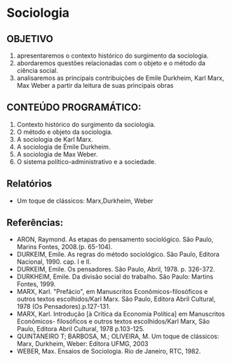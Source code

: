 # Sociologia

## OBJETIVO 
1. apresentaremos o contexto histórico do surgimento da sociologia. 
2. abordaremos questões relacionadas com o objeto e o método da ciência social. 
3. analisaremos as principais contribuições de Emile Durkheim, Karl Marx, Max Weber a partir da leitura de suas principais obras

## CONTEÚDO PROGRAMÁTICO: 
1. Contexto histórico do surgimento da sociologia. 
2. O método e objeto da sociologia. 
3. A sociologia de Karl Marx. 
4. A sociologia de Émile Durkheim. 
5. A sociologia de Max Weber. 
6. O sistema político-administrativo e a sociedade.  


## Relatórios
* Um toque de clássicos: Marx,Durkheim, Weber


## Referências:
* ARON, Raymond. As etapas do pensamento sociológico. São Paulo, Marins Fontes, 2008.(p. 65-104).
* DURKEIM, Emile. As regras do método sociológico. São Paulo, Editora Nacional, 1990. cap. I e II.
* DURKEIM, Emile. Os pensadores. São Paulo, Abril, 1978. p. 326-372.
* DURKHEIM, Emile. Da divisão social do trabalho. São Paulo: Martins Fontes, 1999.
* MARX, Karl. "Prefácio", em Manuscritos Econômicos-filosóficos e outros textos escolhidos/Karl Marx. São Paulo, Editora Abril Cultural, 1978 (Os Pensadores).p.127-131.
* MARX, Karl. Introdução [à Crítica da Economia Política] em Manuscritos Econômicos- filosóficos e
outros textos escolhidos/Karl Marx, São Paulo, Editora Abril Cultural, 1978 p.103-125.
* QUINTANEIRO T; BARBOSA, M.; OLIVEIRA, M. Um toque de clássicos: Marx, Durkheim, Weber: Editora UFMG, 2003
* WEBER, Max. Ensaios de Sociologia. Rio de Janeiro, RTC, 1982.

